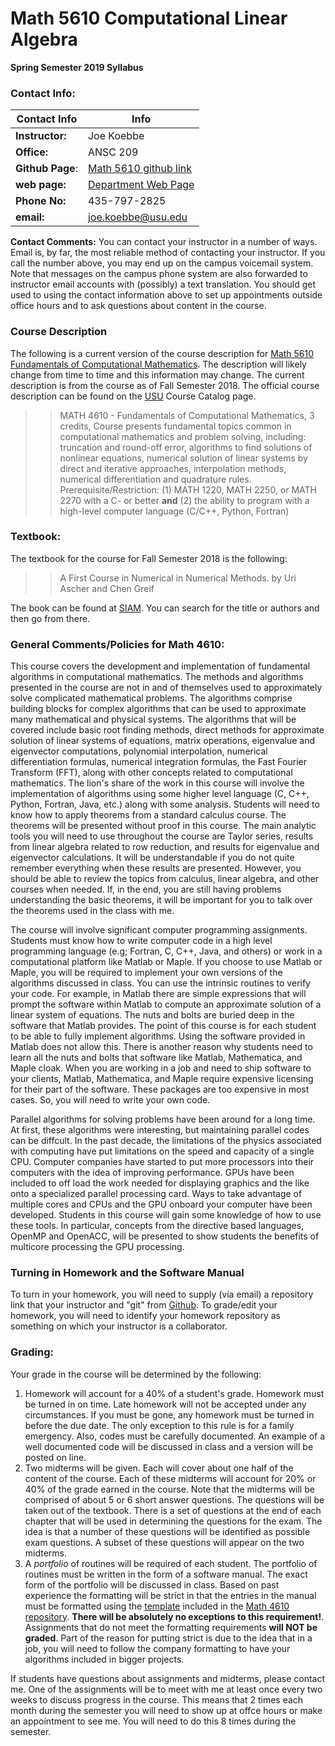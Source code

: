 # Math 5610 Computational Linear Algebra

**Spring Semester 2019 Syllabus**

### Contact Info:

**Contact Info** | Info
---------------- | ----
**Instructor:** | Joe Koebbe
**Office:** | ANSC 209
**Github Page**: | [Math 5610 github link](https://jvkoebbe.github.io/math5610)
**web page:** | [Department Web Page](http:www.math.usu.edu/~koebbe)
**Phone No:** | 435-797-2825
**email:** | [joe.koebbe@usu.edu](mailto:joe.koebbe@usu.edu)

**Contact Comments:** You can contact your instructor in a number of ways. Email is, by far, the most reliable method of
contacting your instructor. If you call the number above, you may end up on the campus voicemail system. Note that messages on
the campus phone system are also forwarded to instructor email accounts with (possibly) a text translation. You should get used
to using the contact information above to set up appointments outside office hours and to ask questions about content in the
course.

### Course Description

The following is a current version of the course description for 
[Math 5610 Fundamentals of Computational Mathematics](https://jvkoebbe.github.io/math5610/syllabus/). The description will likely
change from time to time and this information may change. The current description is from the course as of Fall Semester 2018.
The official course description can be found on the [USU](http://www.usu.edu/) Course Catalog page.

>> MATH 4610 - Fundamentals of Computational Mathematics, 3 credits, Course presents fundamental topics common in computational
>> mathematics and problem solving, including:  truncation and round-off error, algorithms to find solutions of nonlinear 
>> equations, numerical solution of linear systems by direct and iterative approaches, interpolation methods, numerical 
>> differentiation and quadrature rules. Prerequisite/Restriction: (1) MATH 1220, MATH 2250, or MATH 2270 with a C- or better 
>> **and** (2) the ability to program with a high-level computer language (C/C++, Python, Fortran)

### Textbook:

The textbook for the course for Fall Semester 2018 is the following:

>> A First Course in Numerical in Numerical Methods. by Uri Ascher and Chen Greif

The book can be found at [SIAM](https://www.siam.org). You can search for the title or authors and then go from there.

### General Comments/Policies for Math 4610:

This course covers the development and implementation of fundamental algorithms in computational mathematics. The methods
and algorithms presented in the course are not in and of themselves used to approximately solve complicated mathematical 
problems. The algorithms comprise building blocks for complex algorithms that can be used to approximate many mathematical
and physical systems. The algorithms that will be covered include basic root finding methods, direct methods for approximate 
solution of linear systems of equations, matrix operations, eigenvalue and eigenvector computations, polynomial interpolation, 
numerical differentiation formulas, numerical integration formulas, the Fast Fourier Transform (FFT), along with other concepts 
related to computational mathematics. The lion's share of the work in this course will involve the implementation of algorithms 
using some higher level language (C, C++, Python, Fortran, Java, etc.) along with some analysis. Students will need to know how 
to apply theorems from a standard calculus course. The theorems will be presented without proof in this course. The main 
analytic tools you will need to use throughout the course are Taylor series, results from linear algebra related to row 
reduction, and results for eigenvalue and eigenvector calculations. It will be understandable if you do not quite remember 
everything when these results are presented. However, you should be able to review the topics from calculus, linear algebra, and 
other courses when needed. If, in the end, you are still having problems understanding the basic theorems, it will be important 
for you to talk over the theorems used in the class with me.

The course will involve significant computer programming assignments. Students must know how to write computer code in a high
level programming language (e.g; Fortran, C, C++, Java, and others) or work in a computational platform like Matlab or Maple.
If you choose to use Matlab or Maple, you will be required to implement your own versions of the algorithms discussed in class.
You can use the intrinsic routines to verify your code. For example, in Matlab there are simple expressions that will prompt the 
software within Matlab to compute an approximate solution of a linear system of equations. The nuts and bolts are buried deep in 
the software that Matlab provides. The point of this course is for each student to be able to fully implement algorithms. Using 
the software provided in Matlab does not allow this. There is another reason why students need to learn all the nuts and bolts 
that software like Matlab, Mathematica, and Maple cloak. When you are working in a job and need to ship software to your 
clients, Matlab, Mathematica, and Maple require expensive licensing for their part of the software. These packages are too 
expensive in most cases. So, you will need to write your own code.

Parallel algorithms for solving problems have been around for a long time. At first, these algorithms were interesting, but 
maintaining parallel codes can be diffcult. In the past decade, the limitations of the physics associated with computing have 
put limitations on the speed and capacity of a single CPU. Computer companies have started to put more processors into their 
computers with the idea of improving performance. GPUs have been included to off load the work needed for displaying graphics 
and the like onto a specialized parallel processing card. Ways to take advantage of multiple cores and CPUs and the GPU onboard 
your computer have been developed. Students in this course will gain some knowledge of how to use these tools. In particular, 
concepts from the directive based languages, OpenMP and OpenACC, will be presented to show students the benefits of multicore
processing the GPU processing.

### Turning in Homework and the Software Manual

To turn in your homework, you will need to supply (via email) a repository link that your instructor and "git" from
[Github](https://www.github.com). To grade/edit your homework, you will need to identify your homework repository as something
on which your instructor is a collaborator.

### Grading:

Your grade in the course will be determined by the following:
1. Homework will account for a 40% of a student's grade. Homework must be turned in on time. Late homework will not be accepted 
   under any circumstances. If you must be gone, any homework must be turned in before the due date. The only exception to this 
   rule is for a family emergency. Also, codes must be carefully documented. An example of a well documented code will be 
   discussed in class and a version will be posted on line.
2. Two midterms will be given. Each will cover about one half of the content of the course. Each of these midterms will account
   for 20% or 40% of the grade earned in the course. Note that the midterms will be comprised of about 5 or 6 short answer
   questions. The questions will be taken out of the textbook. There is a set of questions at the end of each chapter that will
   be used in determining the questions for the exam. The idea is that a number of these questions will be identified as
   possible exam questions. A subset of these questions will appear on the two midterms.
3. A _portfolio_ of routines will be required of each student. The portfolio of routines must be written in the form of a
   software manual. The exact form of the portfolio will be discussed in class. Based on past experience the formatting will be 
   strict in that the entries in the manual must be formatted using the
   [template](https://jvkoebbe.github.io/math4610/appendix02/softwareManualTemplate)
   included in the [Math 4610 repository](https://jvkoebbe.github.io/math4610/main). **There will be absolutely no 
   exceptions to this requirement!**. Assignments that do not meet the formatting requirements **will NOT be graded**. Part of
   the reason for putting strict is due to the idea that in a job, you will need to follow the company formatting to have your 
   algorithms included in bigger projects.
   
If students have questions about assignments and midterms, please contact me. One of the assignments will be to meet with me at 
least once every two weeks to discuss progress in the course. This means that 2 times each month during the semester you will 
need to show up at offce hours or make an appointment to see me. You will need to do this 8 times during the semester.
